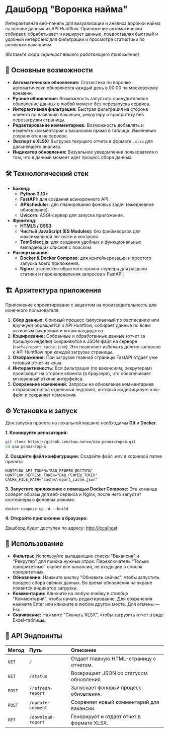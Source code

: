 # Дашборд "Воронка найма"

Интерактивная веб-панель для визуализации и анализа воронки найма на основе данных из API Huntflow. Приложение автоматически собирает, обрабатывает и кэширует данные, предоставляя быстрый и удобный интерфейс для фильтрации и просмотра статистики по активным вакансиям.

*(Вставьте сюда скриншот вашего работающего приложения)*

## 🚀 Основные возможности

*   **Автоматическое обновление:** Статистика по воронке автоматически обновляется каждый день в 00:00 по московскому времени.
*   **Ручное обновление:** Возможность запустить принудительное обновление данных в любой момент без перезапуска сервиса.
*   **Интерактивная фильтрация:** Быстрая фильтрация на стороне клиента по названию вакансии, рекрутеру и приоритету без перезагрузки страницы.
*   **Редактирование комментариев:** Возможность добавлять и изменять комментарии к вакансиям прямо в таблице. Изменения сохраняются на сервере.
*   **Экспорт в XLSX:** Выгрузка текущего отчета в формате `.xlsx` для дальнейшего анализа.
*   **Индикатор обновления:** Визуальное уведомление пользователя о том, что в данный момент идет процесс сбора данных.

## 🛠️ Технологический стек

*   **Бэкенд:**
    *   **Python 3.10+**
    *   **FastAPI:** для создания асинхронного API.
    *   **APScheduler:** для планирования фоновых задач (ежедневное обновление).
    *   **Uvicorn:** ASGI-сервер для запуска приложения.
*   **Фронтенд:**
    *   **HTML5 / CSS3**
    *   **Чистый JavaScript (ES Modules):** без фреймворков для максимальной легкости и контроля.
    *   **TomSelect.js:** для создания удобных и функциональных выпадающих списков с поиском.
*   **Развертывание:**
    *   **Docker & Docker Compose:** для контейнеризации и простого запуска всего приложения.
    *   **Nginx:** в качестве обратного прокси-сервера для раздачи статики и перенаправления запросов к FastAPI.

## 🏗️ Архитектура приложения

Приложение спроектировано с акцентом на производительность для конечного пользователя.

1.  **Сбор данных:** Фоновый процесс (запускаемый по расписанию или вручную) обращается к API Huntflow, собирает данные по всем активным вакансиям и логам кандидатов.
2.  **Кэширование:** Собранные и обработанные данные (отчет за прошлую неделю) сохраняются в JSON-файл на сервере (`cache/report_cache.json`). Это позволяет избежать долгих запросов к API Huntflow при каждой загрузке страницы.
3.  **Отображение:** При загрузке главной страницы FastAPI отдает уже готовый отчет из кэша.
4.  **Интерактивность:** Вся фильтрация (по вакансиям, рекрутерам) происходит на стороне клиента (в браузере), что обеспечивает мгновенный отклик интерфейса.
5.  **Сохранение изменений:** Запросы на обновление комментариев отправляются на отдельный эндпоинт, который модифицирует кэш-файл и сохраняет изменения.

## ⚙️ Установка и запуск

Для запуска проекта на локальной машине необходимы **Git** и **Docker**.

**1. Клонируйте репозиторий:**
```bash
git clone https://github.com/ваш-логин/ваш-репозиторий.git
cd ваш-репозиторий
```

**2. Создайте файл конфигурации:**
Создайте файл .env в корневой папке проекта
```
HUNTFLOW_API_TOKEN="ВАШ_РЕФРЕШ_ДОСТУПА"
HUNTFLOW_REFRESH_TOKEN="ВАШ_РЕФРЕШ_ТОКЕН"
CACHE_FILE_PATH="cache/report_cache.json"
```

**3. Запустите приложение с помощью Docker Compose:**
Эта команда соберет образы для веб-сервиса и Nginx, после чего запустит контейнеры в фоновом режиме.
```
docker-compose up -d --build
```

**4. Откройте приложение в браузере:**

Дашборд будет доступен по адресу: [http://localhost](http://localhost)

## 📖 Использование

*   **Фильтры:** Используйте выпадающие списки "Вакансия" и "Рекрутер" для поиска нужных строк. Переключатель "Только приоритетные" скроет все вакансии, не входящие в список приоритетных.
*   **Обновление:** Нажмите кнопку "Обновить сейчас", чтобы запустить процесс сбора свежих данных. Во время обновления на экране появится индикатор загрузки.
*   **Комментарии:** Кликните на любую ячейку в столбце "Комментарий", чтобы начать редактирование. Для сохранения нажмите Enter или кликните в любом другом месте. Для отмены — Esc.
*   **Скачивание:** Нажмите "Скачать XLSX", чтобы загрузить отчет в виде Excel-таблицы.

## 🔌 API Эндпоинты

| Метод | Путь                 | Описание                                  |
| :---- | :------------------- | :---------------------------------------- |
| `GET` | `/`                  | Отдает главную HTML-страницу с отчетом.   |
| `GET` | `/status`            | Возвращает JSON со статусом обновления.   |
| `POST`| `/refresh-report`    | Запускает фоновый процесс обновления.     |
| `POST`| `/update-comment`    | Сохраняет новый комментарий для вакансии. |
| `GET` | `/download-report`   | Генерирует и отдает отчет в формате XLSX.|
